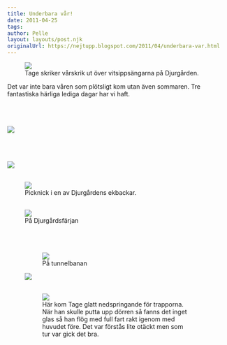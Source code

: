 ```yaml
---
title: Underbara vår!
date: 2011-04-25
tags: 	
author: Pelle
layout: layouts/post.njk
originalUrl: https://nejtupp.blogspot.com/2011/04/underbara-var.html
---
```


<figure>
	 <img src="../../../img/2011/04/Pa%25CC%258Askdag%2Bpa%25CC%258A%2BDjurga%25CC%258Arden-_MG_8808.jpg">
	<figcaption>Tage skriker vårskrik ut över vitsippsängarna på Djurgården.<br></figcaption>
</figure>

Det var inte bara våren som plötsligt kom utan även sommaren.</span> Tre fantastiska härliga lediga dagar har vi haft.<br>
	<figcaption></span></span></div><div style="text-align: left;">
	<figcaption></span></span><br>
	<figcaption></span></span></div></div><br><br> <img src="../../../img/2011/04/Pa%25CC%258Askdag%2Bpa%25CC%258A%2BDjurga%25CC%258Arden-_MG_8864.jpg">
<br><br>

<br><br> <img src="../../../img/2011/04/Pa%25CC%258Askdag%2Bpa%25CC%258A%2BDjurga%25CC%258Arden-_MG_8877.jpg"><br><br>

<figure>
	 <img src="../../../img/2011/04/Pa%25CC%258Askdag%2Bpa%25CC%258A%2BDjurga%25CC%258Arden-_MG_8791.jpg">
	<figcaption>Picknick i en av Djurgårdens ekbackar.<br><br></figcaption>
</figure>

<figure>
	 <img src="../../../img/2011/04/Pa%25CC%258Askdag%2Bpa%25CC%258A%2BDjurga%25CC%258Arden-_MG_8931.jpg">
	<figcaption>På Djurgårdsfärjan</span></span><br><br><br></div>
	<figcaption><br></span></span></div><figure>
	 <img src="../../../img/2011/04/Pa%25CC%258Askdag%2Bpa%25CC%258A%2BDjurga%25CC%258Arden-_MG_8940.jpg">
	<figcaption>På tunnelbanan<br></figcaption>
</figure>

</div> <img src="../../../img/2011/04/Pa%25CC%258Askdag%2Bpa%25CC%258A%2BDjurga%25CC%258Arden-_MG_8948.jpg"><br><br>

<figure>
	 <img src="../../../img/2011/04/Pa%25CC%258Askdag%2Bpa%25CC%258A%2BDjurga%25CC%258Arden-_MG_8967.jpg">
	<figcaption>Här kom Tage glatt nedspringande för trapporna. När han skulle putta upp dörren så fanns det inget glas så han flög med full fart rakt igenom med huvudet före. Det var förstås lite otäckt men som tur var gick det bra.</figcaption>
</figure>
